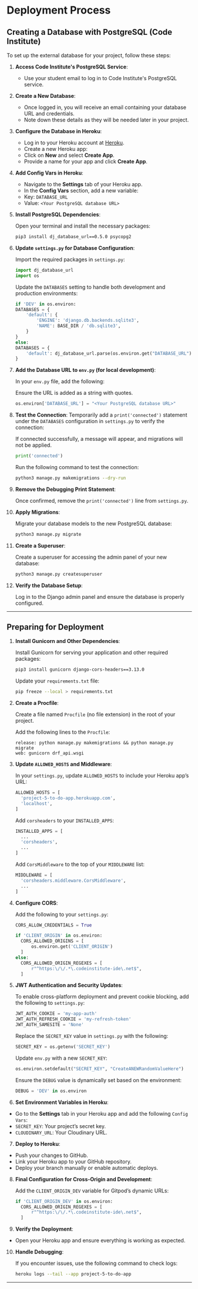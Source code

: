 # Deployment Process

## Creating a Database with PostgreSQL (Code Institute)

To set up the external database for your project, follow these steps:

1. **Access Code Institute's PostgreSQL Service**:

   - Use your student email to log in to Code Institute's PostgreSQL service.

2. **Create a New Database**:

   - Once logged in, you will receive an email containing your database URL and credentials.
   - Note down these details as they will be needed later in your project.

3. **Configure the Database in Heroku**:

   - Log in to your Heroku account at [Heroku](https://www.heroku.com/).
   - Create a new Heroku app:
   - Click on **New** and select **Create App**.
   - Provide a name for your app and click **Create App**.

4. **Add Config Vars in Heroku**:

   - Navigate to the **Settings** tab of your Heroku app.
   - In the **Config Vars** section, add a new variable:
   - Key: `DATABASE_URL`
   - Value: `<Your PostgreSQL database URL>`

5. **Install PostgreSQL Dependencies**:

   Open your terminal and install the necessary packages:

   ```bash
   pip3 install dj_database_url==0.5.0 psycopg2
   ```

6. **Update `settings.py` for Database Configuration**:

   Import the required packages in `settings.py`:

   ```python
   import dj_database_url
   import os
   ```

   Update the `DATABASES` setting to handle both development and production environments:

   ```python
   if 'DEV' in os.environ:
   DATABASES = {
       'default': {
           'ENGINE': 'django.db.backends.sqlite3',
           'NAME': BASE_DIR / 'db.sqlite3',
       }
   }
   else:
   DATABASES = {
       'default': dj_database_url.parse(os.environ.get("DATABASE_URL"))
   }
   ```

7. **Add the Database URL to `env.py` (for local development)**:

   In your `env.py` file, add the following:

   Ensure the URL is added as a string with quotes.

   ```python
   os.environ['DATABASE_URL'] = "<Your PostgreSQL database URL>"
   ```

8. **Test the Connection**:
   Temporarily add a `print('connected')` statement under the `DATABASES` configuration in `settings.py` to verify the connection:

   If connected successfully, a message will appear, and migrations will not be applied.

   ```python
   print('connected')
   ```

   Run the following command to test the connection:

   ```bash
   python3 manage.py makemigrations --dry-run
   ```

9. **Remove the Debugging Print Statement**:

   Once confirmed, remove the `print('connected')` line from `settings.py`.

10. **Apply Migrations**:

    Migrate your database models to the new PostgreSQL database:

    ```bash
    python3 manage.py migrate
    ```

11. **Create a Superuser**:

    Create a superuser for accessing the admin panel of your new database:

    ```bash
    python3 manage.py createsuperuser
    ```

12. **Verify the Database Setup**:

    Log in to the Django admin panel and ensure the database is properly configured.

---

## Preparing for Deployment

1. **Install Gunicorn and Other Dependencies**:

   Install Gunicorn for serving your application and other required packages:

   ```bash
   pip3 install gunicorn django-cors-headers==3.13.0
   ```

   Update your `requirements.txt` file:

   ```bash
   pip freeze --local > requirements.txt
   ```

2. **Create a Procfile**:

   Create a file named `Procfile` (no file extension) in the root of your project.

   Add the following lines to the `Procfile`:

   ```plaintext
   release: python manage.py makemigrations && python manage.py migrate
   web: gunicorn drf_api.wsgi
   ```

3. **Update `ALLOWED_HOSTS` and Middleware**:

   In your `settings.py`, update `ALLOWED_HOSTS` to include your Heroku app’s URL:

   ```python
   ALLOWED_HOSTS = [
     'project-5-to-do-app.herokuapp.com',
     'localhost',
   ]
   ```

   Add `corsheaders` to your `INSTALLED_APPS`:

   ```python
   INSTALLED_APPS = [
     ...
     'corsheaders',
     ...
   ]
   ```

   Add `CorsMiddleware` to the top of your `MIDDLEWARE` list:

   ```python
   MIDDLEWARE = [
     'corsheaders.middleware.CorsMiddleware',
     ...
   ]
   ```

4. **Configure CORS**:

   Add the following to your `settings.py`:

   ```python
   CORS_ALLOW_CREDENTIALS = True

   if 'CLIENT_ORIGIN' in os.environ:
     CORS_ALLOWED_ORIGINS = [
         os.environ.get('CLIENT_ORIGIN')
     ]
   else:
     CORS_ALLOWED_ORIGIN_REGEXES = [
         r"^https:\/\/.*\.codeinstitute-ide\.net$",
     ]
   ```

5. **JWT Authentication and Security Updates**:

   To enable cross-platform deployment and prevent cookie blocking, add the following to `settings.py`:

   ```python
   JWT_AUTH_COOKIE = 'my-app-auth'
   JWT_AUTH_REFRESH_COOKIE = 'my-refresh-token'
   JWT_AUTH_SAMESITE = 'None'
   ```

   Replace the `SECRET_KEY` value in `settings.py` with the following:

   ```python
   SECRET_KEY = os.getenv('SECRET_KEY')
   ```

   Update `env.py` with a new `SECRET_KEY`:

   ```python
   os.environ.setdefault("SECRET_KEY", "CreateANEWRandomValueHere")
   ```

   Ensure the `DEBUG` value is dynamically set based on the environment:

   ```python
   DEBUG = 'DEV' in os.environ
   ```

6. **Set Environment Variables in Heroku**:

- Go to the **Settings** tab in your Heroku app and add the following `Config Vars`:
- `SECRET_KEY`: Your project’s secret key.
- `CLOUDINARY_URL`: Your Cloudinary URL.

7. **Deploy to Heroku**:

- Push your changes to GitHub.
- Link your Heroku app to your GitHub repository.
- Deploy your branch manually or enable automatic deploys.

8. **Final Configuration for Cross-Origin and Development**:

   Add the `CLIENT_ORIGIN_DEV` variable for Gitpod’s dynamic URLs:

   ```python
   if 'CLIENT_ORIGIN_DEV' in os.environ:
     CORS_ALLOWED_ORIGIN_REGEXES = [
         r"^https:\/\/.*\.codeinstitute-ide\.net$",
     ]
   ```

9. **Verify the Deployment**:

- Open your Heroku app and ensure everything is working as expected.

10. **Handle Debugging**:

    If you encounter issues, use the following command to check logs:

    ```bash
    heroku logs --tail --app project-5-to-do-app
    ```

---
